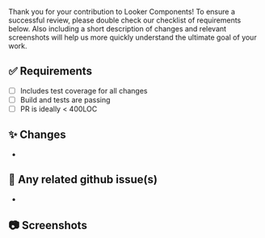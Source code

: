 Thank you for your contribution to Looker Components! To ensure a successful review, please double check our checklist of requirements below. Also including a short description of changes and relevant screenshots will help us more quickly understand the ultimate goal of your work.

## :white_check_mark: Requirements

- [ ] Includes test coverage for all changes
- [ ] Build and tests are passing
- [ ] PR is ideally < 400LOC

## :sparkles: Changes

-

## :paperclip: Any related github issue(s)

-

## :camera: Screenshots
